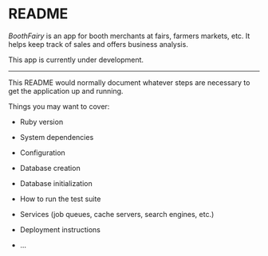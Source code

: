 # README

_BoothFairy_ is an app for booth merchants at fairs, farmers markets, etc. It helps keep track of sales and offers business analysis.

This app is currently under development.

---

This README would normally document whatever steps are necessary to get the
application up and running.

Things you may want to cover:

- Ruby version

- System dependencies

- Configuration

- Database creation

- Database initialization

- How to run the test suite

- Services (job queues, cache servers, search engines, etc.)

- Deployment instructions

- ...
